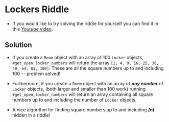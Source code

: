# Lockers Riddle

* If you would like to try solving the riddle for yourself you can find it in
this [Youtube video](https://youtu.be/c18GjbnZXMw).

## Solution

* If you create a `Room` object with an array of 100 `Locker` objects,
`#get_open_locker_numbers` will return the array `[1, 4, 9, 16, 25, 36, 49, 64, 81, 100]`.
These are all the square numbers up to and including 100 -- problem solved!

* Furthermore, if you create a `Room` object with an array of ***any number*** of `Locker` objects,
(both larger and smaller than 100 work) running `#get_open_locker_numbers`
will return an array containing all square numbers up to and including the 
number of `Locker` objects.

* A nice algorithm for finding square numbers up to and including ***(n)*** hidden
in a riddle!